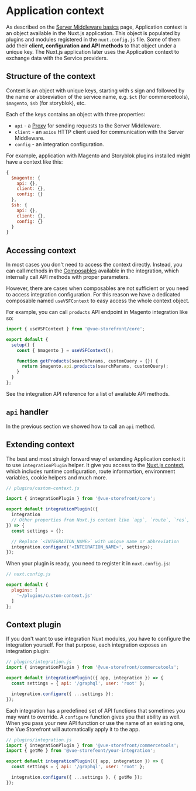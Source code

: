 # Application context

As described on the [Server Middleware basics](./basics.html) page, Application context is an object available in the Nuxt.js application. This object is populated by plugins and modules registered in the `nuxt.config.js` file. Some of them add their **client, configuration and API methods** to that object under a unique key. The Nuxt.js application later uses the Application context to exchange data with the Service providers.

## Structure of the context

Context is an object with unique keys, starting with `$` sign and followed by the name or abbreviation of the service name, e.g. `$ct` (for commercetools), `$magento`, `$sb` (for storyblok), etc.

Each of the keys contains an object with three properties:

- `api` - a [Proxy](https://developer.mozilla.org/en-US/docs/Web/JavaScript/Reference/Global_Objects/Proxy) for sending requests to the Server Middleware.
- `client` - an `axios` HTTP client used for communication with the Server Middleware.
- `config` - an integration configuration.

For example, application with Magento and Storyblok plugins installed might have a context like this:

```javascript
{
  $magento: {
    api: {},
    client: {},
    config: {}
  },
  $sb: {
    api: {},
    client: {},
    config: {}
  }
}
```

## Accessing context

In most cases you don't need to access the context directly. Instead, you can call methods in the [Composables](/guide/composables.html) available in the integration, which internally call API methods with proper parameters.

However, there are cases when composables are not sufficient or you need to access integration configuration. For this reason we have a dedicated composable named `useVSFContext` to easy access the whole context object.

For example, you can call `products` API endpoint in Magento integration like so:

```javascript
import { useVSFContext } from '@vue-storefront/core';

export default {
  setup() {
    const { $magento } = useVSFContext();

    function getProducts(searchParams, customQuery = {}) {
      return $magento.api.products(searchParams, customQuery);
    }
  }
};
```

See the integration API reference for a list of available API methods.

## `api` handler

In the previous section we showed how to call an `api` method. 

## Extending context

The best and most straigh forward way of extending Application context it to use `integrationPlugin` helper. It give you access to the [Nuxt.js context](https://nuxtjs.org/docs/concepts/context-helpers/), which includes runtime configuration, route informartion, environment variables, cookie helpers and much more.

```javascript
// plugins/custom-context.js

import { integrationPlugin } from '@vue-storefront/core';

export default integrationPlugin(({
  integration
  // Other properties from Nuxt.js context like `app`, `route`, `res`, `req`, etc.
}) => {
  const settings = {};

  // Replace `<INTEGRATION_NAME>` with unique name or abbreviation
  integration.configure('<INTEGRATION_NAME>', settings);
});
```

When your plugin is ready, you need to register it in `nuxt.config.js`:

```javascript
// nuxt.config.js

export default {
  plugins: [
    '~/plugins/custom-context.js'
  ]
};
```

## Context plugin

If you don't want to use integration Nuxt modules, you have to configure the integration yourself. For that purpose, each integration exposes an integration plugin:

```js
// plugins/integration.js
import { integrationPlugin } from '@vue-storefront/commercetools';

export default integrationPlugin(({ app, integration }) => {
  const settings = { api: '/graphql', user: 'root' };

  integration.configure({ ...settings });
});
```

Each integration has a predefined set of API functions that sometimes you may want to override. A `configure` function gives you that ability as well. When you pass your new API function or use the name of an existing one, the Vue Storefront will automatically apply it to the app.

```js
// plugins/integration.js
import { integrationPlugin } from '@vue-storefront/commercetools';
import { getMe } from '@vue-storefeont/your-integration';

export default integrationPlugin(({ app, integration }) => {
  const settings = { api: '/graphql', user: 'root' };

  integration.configure({ ...settings }, { getMe });
});
```
